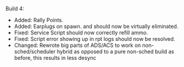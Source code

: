 Build 4:
- Added: Rally Points.
- Added: Earplugs on spawn.
and should now be virtually eliminated.
- Fixed: Service Script should now correctly refill ammo.
- Fixed: Script error showing up in rpt logs should now be resolved.
- Changed: Rewrote big parts of ADS/ACS to work on non-sched/scheduler hybrid as opposed to a pure non-sched build as before, this results in less desync
